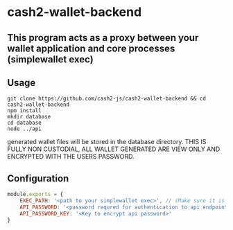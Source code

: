 # cash2-wallet-backend
## This program acts as a proxy between your wallet application and core processes (simplewallet exec)

## Usage 
```
git clone https://github.com/cash2-js/cash2-wallet-backend && cd cash2-wallet-backend
npm install
mkdir database
cd database 
node ../api
```

generated wallet files will be stored in the database directory.
THIS IS FULLY NON CUSTODIAL, ALL WALLET GENERATED ARE VIEW ONLY AND ENCRYPTED WITH THE USERS PASSWORD.

## Configuration
```javascript 
module.exports = {
    EXEC_PATH: '<path to your simplewallet exec>', // (Make sure it is modified version found at https://github.com/cash2-js/cash2)
    API_PASSWORD: '<password requred for authentication to api endpoints>',
    API_PASSWORD_KEY: '<Key to encrypt api password>'
}
```
